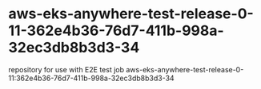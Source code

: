 # aws-eks-anywhere-test-release-0-11-362e4b36-76d7-411b-998a-32ec3db8b3d3-34
repository for use with E2E test job aws-eks-anywhere-test-release-0-11:362e4b36-76d7-411b-998a-32ec3db8b3d3-34
